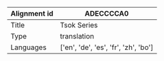 |Alignment id | ADECCCCA0
| --- | --- 
|Title | Tsok Series 
|Type | translation
|Languages | ['en', 'de', 'es', 'fr', 'zh', 'bo']